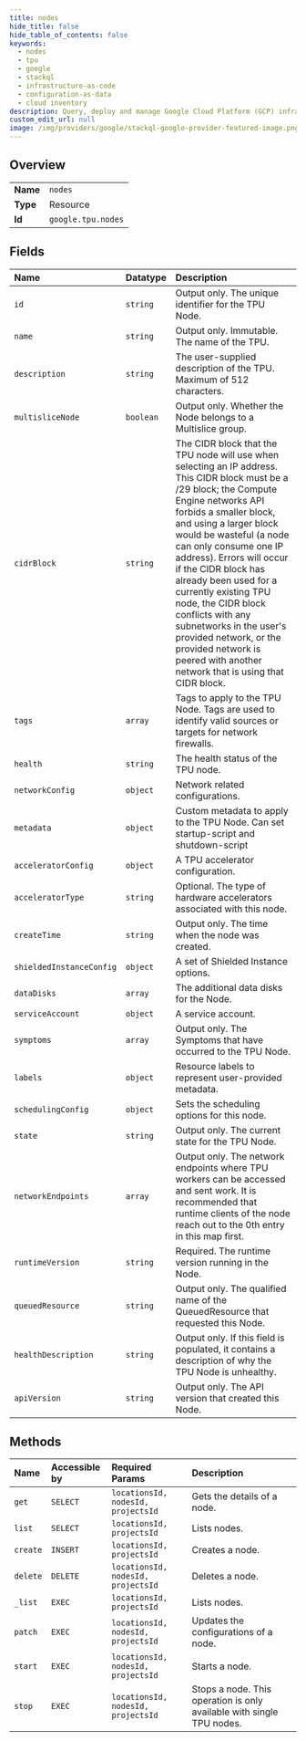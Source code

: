 ```yaml
---
title: nodes
hide_title: false
hide_table_of_contents: false
keywords:
  - nodes
  - tpu
  - google    
  - stackql
  - infrastructure-as-code
  - configuration-as-data
  - cloud inventory
description: Query, deploy and manage Google Cloud Platform (GCP) infrastructure and resources using SQL
custom_edit_url: null
image: /img/providers/google/stackql-google-provider-featured-image.png
---
```

  
    

## Overview
<table><tbody>
<tr><td><b>Name</b></td><td><code>nodes</code></td></tr>
<tr><td><b>Type</b></td><td>Resource</td></tr>
<tr><td><b>Id</b></td><td><code>google.tpu.nodes</code></td></tr>
</tbody></table>

## Fields
| Name | Datatype | Description |
|:-----|:---------|:------------|
| `id` | `string` | Output only. The unique identifier for the TPU Node. |
| `name` | `string` | Output only. Immutable. The name of the TPU. |
| `description` | `string` | The user-supplied description of the TPU. Maximum of 512 characters. |
| `multisliceNode` | `boolean` | Output only. Whether the Node belongs to a Multislice group. |
| `cidrBlock` | `string` | The CIDR block that the TPU node will use when selecting an IP address. This CIDR block must be a /29 block; the Compute Engine networks API forbids a smaller block, and using a larger block would be wasteful (a node can only consume one IP address). Errors will occur if the CIDR block has already been used for a currently existing TPU node, the CIDR block conflicts with any subnetworks in the user's provided network, or the provided network is peered with another network that is using that CIDR block. |
| `tags` | `array` | Tags to apply to the TPU Node. Tags are used to identify valid sources or targets for network firewalls. |
| `health` | `string` | The health status of the TPU node. |
| `networkConfig` | `object` | Network related configurations. |
| `metadata` | `object` | Custom metadata to apply to the TPU Node. Can set startup-script and shutdown-script |
| `acceleratorConfig` | `object` | A TPU accelerator configuration. |
| `acceleratorType` | `string` | Optional. The type of hardware accelerators associated with this node. |
| `createTime` | `string` | Output only. The time when the node was created. |
| `shieldedInstanceConfig` | `object` | A set of Shielded Instance options. |
| `dataDisks` | `array` | The additional data disks for the Node. |
| `serviceAccount` | `object` | A service account. |
| `symptoms` | `array` | Output only. The Symptoms that have occurred to the TPU Node. |
| `labels` | `object` | Resource labels to represent user-provided metadata. |
| `schedulingConfig` | `object` | Sets the scheduling options for this node. |
| `state` | `string` | Output only. The current state for the TPU Node. |
| `networkEndpoints` | `array` | Output only. The network endpoints where TPU workers can be accessed and sent work. It is recommended that runtime clients of the node reach out to the 0th entry in this map first. |
| `runtimeVersion` | `string` | Required. The runtime version running in the Node. |
| `queuedResource` | `string` | Output only. The qualified name of the QueuedResource that requested this Node. |
| `healthDescription` | `string` | Output only. If this field is populated, it contains a description of why the TPU Node is unhealthy. |
| `apiVersion` | `string` | Output only. The API version that created this Node. |
## Methods
| Name | Accessible by | Required Params | Description |
|:-----|:--------------|:----------------|:------------|
| `get` | `SELECT` | `locationsId, nodesId, projectsId` | Gets the details of a node. |
| `list` | `SELECT` | `locationsId, projectsId` | Lists nodes. |
| `create` | `INSERT` | `locationsId, projectsId` | Creates a node. |
| `delete` | `DELETE` | `locationsId, nodesId, projectsId` | Deletes a node. |
| `_list` | `EXEC` | `locationsId, projectsId` | Lists nodes. |
| `patch` | `EXEC` | `locationsId, nodesId, projectsId` | Updates the configurations of a node. |
| `start` | `EXEC` | `locationsId, nodesId, projectsId` | Starts a node. |
| `stop` | `EXEC` | `locationsId, nodesId, projectsId` | Stops a node. This operation is only available with single TPU nodes. |
